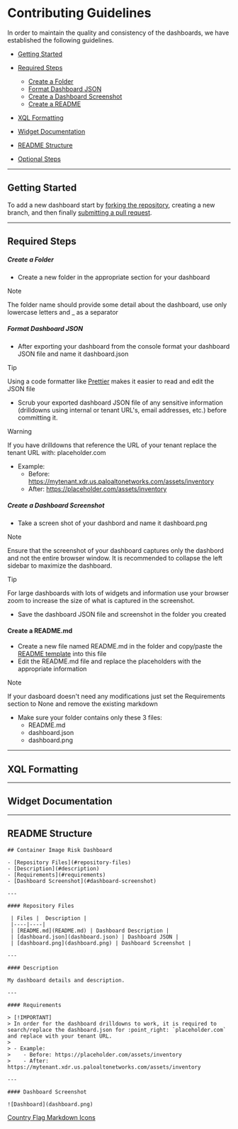 # Contributing Guidelines

In order to maintain the quality and consistency of the dashboards, we have established the following guidelines.

- [Getting Started](#getting-started)
- [Required Steps](#required-steps)
    - [Create a Folder](#create-a-folder)
    - [Format Dashboard JSON](#format-dashboard-json)
    - [Create a Dashboard Screenshot](#create-a-dashboard-screenshot)
    - [Create a README](#create-a-readme)

- [XQL Formatting](#xql-structure)
- [Widget Documentation](#widget-documentation)
- [README Structure](#readme-structure)
- [Optional Steps](#optional-steps)

---

## Getting Started

To add a new dashboard start by [forking the repository](https://docs.github.com/en/pull-requests/collaborating-with-pull-requests/working-with-forks/fork-a-repo), creating a new branch, and then finally [submitting a pull request](https://docs.github.com/en/pull-requests/collaborating-with-pull-requests/proposing-changes-to-your-work-with-pull-requests).

---

## Required Steps

##### Create a Folder
- Create a new folder in the appropriate section for your dashboard

> [!NOTE] 
> The folder name should provide some detail about the dashboard, use only lowercase letters and _ as a separator

##### Format Dashboard JSON
- After exporting your dashboard from the console format your dashboard JSON file and name it dashboard.json

> [!TIP]
> Using a code formatter like [Prettier](https://prettier.io/) makes it easier to read and edit the JSON file

- Scrub your exported dashboard JSON file of any sensitive information (drilldowns using internal or tenant URL's, email addresses, etc.) before committing it.

> [!WARNING]
> If you have drilldowns that reference the URL of your tenant replace the tenant URL with: placeholder.com
> - Example:
>    - Before: https://mytenant.xdr.us.paloaltonetworks.com/assets/inventory
>    - After: https://placeholder.com/assets/inventory

##### Create a Dashboard Screenshot
- Take a screen shot of your dashbord and name it dashboard.png

> [!NOTE] 
> Ensure that the screenshot of your dashboard captures only the dashbord and not the entire browser window. It is recommended to collapse the left sidebar to maximize the dashboard.

> [!TIP]
> For large dashboards with lots of widgets and information use your browser zoom to increase the size of what is captured in the screenshot.

- Save the dashboard JSON file and screenshot in the folder you created

#### Create a README.md
- Create a new file named README.md in the folder and copy/paste the [README template](#readme-structure) into this file
- Edit the README.md file and replace the placeholders with the appropriate information

> [!NOTE]
> If your dasboard doesn't need any modifications just set the Requirements section to None and remove the existing markdown

- Make sure your folder contains only these 3 files:
    - README.md
    - dashboard.json
    - dashboard.png


---

## XQL Formatting

---

## Widget Documentation

---

## README Structure

```shell
## Container Image Risk Dashboard

- [Repository Files](#repository-files)
- [Description](#description)
- [Requirements](#requirements)
- [Dashboard Screenshot](#dashboard-screenshot)

---

#### Repository Files

 | Files |  Description |
 |----|----|
 | [README.md](README.md) | Dashboard Description |
 | [dashboard.json](dashboard.json) | Dashboard JSON |
 | [dashboard.png](dashboard.png) | Dashboard Screenshot |

---

#### Description

My dashboard details and description.

---

#### Requirements

> [!IMPORTANT]
> In order for the dashboard drilldowns to work, it is required to search/replace the dashboard.json for :point_right: `placeholder.com` and replace with your tenant URL.
>
> - Example:
>    - Before: https://placeholder.com/assets/inventory
>    - After: https://mytenant.xdr.us.paloaltonetworks.com/assets/inventory

---

#### Dashboard Screenshot

![Dashboard](dashboard.png)

```



[Country Flag Markdown Icons](https://github.com/ikatyang/emoji-cheat-sheet/blob/master/README.md#flags)
